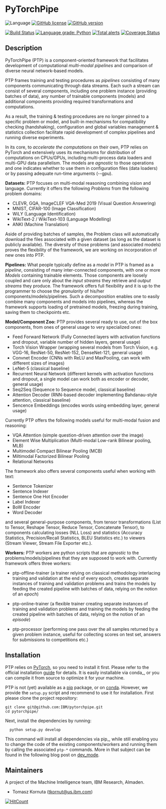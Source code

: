 # PyTorchPipe

![Language](https://img.shields.io/badge/language-Python-blue.svg)
[![GitHub license](https://img.shields.io/github/license/IBM/pytorchpipe.svg)](https://github.com/IBM/pytorchpipe/blob/develop/LICENSE)
[![GitHub version](https://badge.fury.io/gh/IBM%2Fpytorchpipe.svg)](https://badge.fury.io/gh/IBM%2Fpytorchpipe)

[![Build Status](https://travis-ci.com/IBM/pytorchpipe.svg?branch=develop)](https://travis-ci.com/IBM/pytorchpipe)
[![Language grade: Python](https://img.shields.io/lgtm/grade/python/g/IBM/pytorchpipe.svg?logo=lgtm&logoWidth=18)](https://lgtm.com/projects/g/IBM/pytorchpipe/context:python)
[![Total alerts](https://img.shields.io/lgtm/alerts/g/IBM/pytorchpipe.svg?logo=lgtm&logoWidth=18)](https://lgtm.com/projects/g/IBM/pytorchpipe/alerts/)
[![Coverage Status](https://coveralls.io/repos/github/IBM/pytorchpipe/badge.svg?branch=develop)](https://coveralls.io/github/IBM/pytorchpipe?branch=develop)

## Description

PyTorchPipe (PTP) is a component-oriented framework that facilitates development of computational _multi-modal pipelines_ and comparison of diverse neural network-based models. 

PTP frames training and testing procedures as _pipelines_ consisting of many components communicating through data streams.
Each such a stream can consist of several components, including one problem instance (providing batches of data), any number of trainable components (models) and additional components providing required transformations and computations.

As a result, the training & testing procedures are no longer pinned to a specific problem or model, and built-in mechanisms for compatibility checking (handshaking), configuration and global variables management & statistics collection facilitate rapid development of complex pipelines and running diverse experiments.

In its core, to _accelerate the computations_ on their own, PTP relies on PyTorch and extensively uses its mechanisms for distribution of computations on CPUs/GPUs, including multi-process data loaders and multi-GPU data parallelism.
The models are _agnostic_ to those operations and one indicates whether to use them in configuration files (data loaders) or by passing adequate run-time arguments (--gpu).

**Datasets:**
PTP focuses on multi-modal reasoning combining vision and language. Currently it offers the following _Problems_ from the following problem domains:

  * CLEVR, GQA, ImageCLEF VQA-Med 2019 (Visual Question Answering)
  * MNIST, CIFAR-100 (Image Classification)
  * WiLY (Language Identification)
  * WikiText-2 / WikiText-103 (Language Modelling)
  * ANKI (Machine Translation)

Aside of providing batches of samples, the Problem class will automatically download the files associated with a given dataset (as long as the dataset is publicly available).
The diversity of those problems (and associated models) proves the flexibility of the framework, we are working on incorporation of new ones into PTP.

**Pipelines:**
What people typically define as a _model_ in PTP is framed as a _pipeline_, consisting of many inter-connected components, with one or more _Models_ containing trainable elements.
Those components are loosely coupled and care only about the _input streams_ they retrieve and _output streams_ they produce.
The framework offers full flexibility and it is up to the programmer to choose the _granularity_ of his/her components/models/pipelines.
Such a decomposition enables one to easily combine many components and models into pipelines, whereas the framework supports loading of pretrained models, freezing during training, saving them to checkpoints etc.

**Model/Component Zoo:**
PTP provides several ready to use, out of the box components, from ones of general usage to very specialized ones:

  * Feed Forward Network (Fully Connected layers with activation functions and dropout, variable number of hidden layers, general usage)
  * Torch Vision Wrapper (wrapping several models from Torch Vision, e.g. VGG-16, ResNet-50, ResNet-152, DenseNet-121, general usage)
  * Convnet Encoder (CNNs with ReLU and MaxPooling, can work with different sizes of images)
  * LeNet-5 (classical baseline)
  * Recurrent Neural Network (different kernels with activation functions and dropout, a single model can work both as encoder or decoder, general usage)
  * Seq2Seq (Sequence to Sequence model, classical baseline)
  * Attention Decoder (RNN-based decoder implementing Bahdanau-style attention, classical baseline)
  * Sencence Embeddings (encodes words using embedding layer, general usage)

Currently PTP offers the following models useful for multi-modal fusion and reasoning:

  * VQA Attention (simple question-driven attention over the image)
  * Element Wise Multiplication (Multi-modal Low-rank Bilinear pooling, MLB)
  * Multimodel Compact Bilinear Pooling (MCB)
  * Miltimodal Factorized Bilinear Pooling
  * Relational Networks

The framework also offers several components useful when working with text:

  * Sentence Tokenizer
  * Sentence Indexer
  * Sentence One Hot Encoder
  * Label Indexer
  * BoW Encoder
  * Word Decoder

and several general-purpose components, from tensor transformations (List to Tensor, Reshape Tensor, Reduce Tensor, Concatenate Tensor), to components calculating losses (NLL Loss) and statistics (Accuracy Statistics, Precision/Recall Statistics, BLEU Statistics etc.) to viewers (Stream Viewer, Stream File Exporter etc.).

**Workers:**
PTP workers are python scripts that are _agnostic_ to the problems/models/pipelines that they are supposed to work with.
Currently framework offers three workers:
  
  * ptp-offline-trainer (a trainer relying on classical methodology interlacing training and validation at the end of every epoch, creates separate instances of training and validation problems and trains the models by feeding the created pipeline with batches of data, relying on the notion of an _epoch_)
  
  * ptp-online-trainer (a flexible trainer creating separate instances of training and validation problems and training the models by feeding the created pipeline with batches of data, relying on the notion of an _episode_)
  
  * ptp-processor (performing one pass over the all samples returned by a given problem instance, useful for collecting scores on test set, answers for submissions to competitions etc.)


## Installation

PTP relies on [PyTorch](https://github.com/pytorch/pytorch), so you need to install it first.
Please refer to the official installation [guide](https://github.com/pytorch/pytorch#installation) for details.
It is easily installable via conda_, or you can compile it from source to optimize it for your machine.

PTP is not (yet) available as a [pip](https://pip.pypa.io/en/stable/quickstart/) package, or on [conda](https://anaconda.org/pytorch/pytorch).
However, we provide the `setup.py` script and recommend to use it for installation.
First please clone the project repository:

```console
git clone git@github.com:IBM/pytorchpipe.git
cd pytorchpipe/
```

Next, install the dependencies by running:

```console
  python setup.py develop
```

This command will install all dependencies via pip_, while still enabling you to change the code of the existing components/workers and running them by calling the associated ``ptp-*`` commands.
More in that subject can be found in the following blog post on [dev_mode](https://setuptools.readthedocs.io/en/latest/setuptools.html#development-mode).


## Maintainers

A project of the Machine Intelligence team, IBM Research, Almaden.

* Tomasz Kornuta (tkornut@us.ibm.com)

[![HitCount](http://hits.dwyl.io/tkornut/tkornut/pytorchpipe.svg)](http://hits.dwyl.io/tkornut/tkornut/pytorchpipe)
